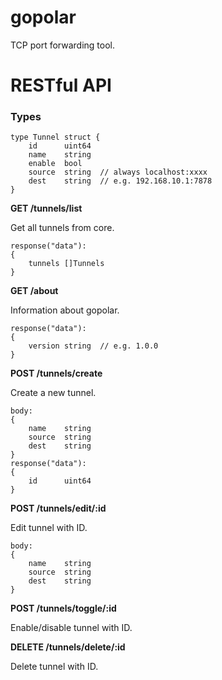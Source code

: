 # gopolar

TCP port forwarding tool.

# RESTful API

### Types

```
type Tunnel struct {
    id      uint64
    name    string
    enable  bool
    source  string  // always localhost:xxxx
    dest    string  // e.g. 192.168.10.1:7878
}
```

**GET /tunnels/list**

Get all tunnels from core.

```
response("data"):
{
    tunnels []Tunnels
}
```

**GET /about**

Information about gopolar.

```
response("data"):
{
    version string  // e.g. 1.0.0
}
```

**POST /tunnels/create**

Create a new tunnel.

```
body:
{
    name    string
    source  string
    dest    string
}
response("data"):
{
    id      uint64
}
```

**POST /tunnels/edit/:id**

Edit tunnel with ID.

```
body:
{
    name    string
    source  string
    dest    string
}
```

**POST /tunnels/toggle/:id**

Enable/disable tunnel with ID.

**DELETE /tunnels/delete/:id**

Delete tunnel with ID.
